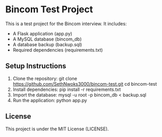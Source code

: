 # Bincom Test Project

This is a test project for the Bincom interview. It includes:
- A Flask application (app.py)
- A MySQL database (bincom_db)
- A database backup (backup.sql)
- Required dependencies (requirements.txt)

## Setup Instructions
1. Clone the repository:
   git clone https://github.com/SethNwoks3000/bincom-test.git
   cd bincom-test
2. Install dependencies:
   pip install -r requirements.txt
3. Import the database:
   mysql -u root -p bincom_db < backup.sql
4. Run the application:
   python app.py

## License
This project is under the MIT License (LICENSE).

